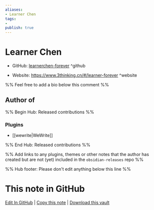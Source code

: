 ```yaml
---
aliases:
- Learner Chen
tags:
- 
publish: true
---
```


# Learner Chen

- GitHub: [learnerchen-forever](https://github.com/learnerchen-forever/) ^github
<!-- - Discord: `@` ^discord-->
- Website: <https://www.3thinking.cn/#/learner-forever> ^website
<!-- - [[Publish sites|Publish site]]: <https://> ^publish-->

%% Feel free to add a bio below this comment %%


## Author of

%% Begin Hub: Released contributions %%
### Plugins
- [[wewrite|WeWrite]]

%% End Hub: Released contributions %%

%% Add links to any plugins, themes or other notes that the author has created but are not (yet) included in the `obsidian-releases` repo %%

<!--
### Unlisted plugins
-->

<!--
### Others
-->

<!--
## Sponsor this author
-->

<!-- - [[GitHub sponsors]]: [Sponsor @learnerchen-forever on GitHub Sponsors](https://github.com/sponsors/learnerchen-forever) ^github-sponsor-->
<!-- - [[Buy me a coffee]]: <https://> ^buy-me-a-coffee-->
<!-- - [[PayPal]]: <https://> ^paypal-->
<!-- - [[Patreon]]: <https://> ^patreon-->

<!--
## Follow this author
-->

<!-- - [[YouTube Channels|On YouTube]]: <https://> ^youtube-->
<!-- - Twitter: <https://> ^twitter-->
<!-- - ... -->

%% Hub footer: Please don't edit anything below this line %%

# This note in GitHub

<span class="git-footer">[Edit In GitHub](https://github.dev/obsidian-community/obsidian-hub/blob/main/01%20-%20Community/People/learnerchen-forever.md "git-hub-edit-note") | [Copy this note](https://raw.githubusercontent.com/obsidian-community/obsidian-hub/main/01%20-%20Community/People/learnerchen-forever.md "git-hub-copy-note") | [Download this vault](https://github.com/obsidian-community/obsidian-hub/archive/refs/heads/main.zip "git-hub-download-vault") </span>
